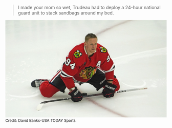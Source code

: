 > I made your mom so wet, Trudeau had to deploy a 24-hour national guard unit to stack sandbags around my bed.

![This Guy Fucks](https://raw.githubusercontent.com/peteyli/bedardsmom.com/main/bedardsmom.com-placeholder.jpg)
<sup>Credit: David Banks-USA TODAY Sports</sup>
